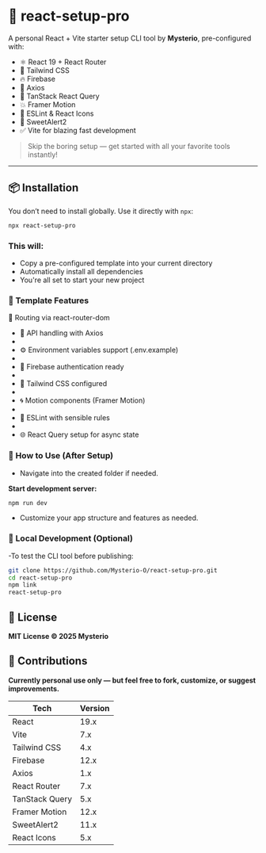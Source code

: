 # 🚀 react-setup-pro

A personal React + Vite starter setup CLI tool by **Mysterio**, pre-configured with:

- ⚛️ React 19 + React Router
- 🎨 Tailwind CSS
- 🔥 Firebase
- 🔁 Axios
- 🎯 TanStack React Query
- 💥 Framer Motion
- 🧠 ESLint & React Icons
- 🍃 SweetAlert2
- ✅ Vite for blazing fast development

> Skip the boring setup — get started with all your favorite tools instantly!

---

## 📦 Installation

You don’t need to install globally. Use it directly with `npx`:

```bash
npx react-setup-pro
```
### This will:
  - Copy a pre-configured template into your current directory
  - Automatically install all dependencies
  - You're all set to start your new project


### 📁 Template Features
🔄 Routing via react-router-dom

- 📡 API handling with Axios
- 
- ⚙️ Environment variables support (.env.example)
- 
- 🔐 Firebase authentication ready
- 
- 🎨 Tailwind CSS configured
- 
- 🌀 Motion components (Framer Motion)
- 
- 🚨 ESLint with sensible rules
- 
- 🌐 React Query setup for async state


### 🧪 How to Use (After Setup)
  - Navigate into the created folder if needed.

**Start development server:**
```bash
npm run dev
```
  - Customize your app structure and features as needed.


### 🔄 Local Development (Optional)
  -To test the CLI tool before publishing:
  ```bash
  git clone https://github.com/Mysterio-O/react-setup-pro.git
  cd react-setup-pro
  npm link
  react-setup-pro
  ```

## 📝 License
**MIT License © 2025 Mysterio**

## 🤝 Contributions
**Currently personal use only — but feel free to fork, customize, or suggest improvements.**

| Tech           | Version  |
|----------------|----------|
| React          | 19.x     |
| Vite           | 7.x      |
| Tailwind CSS   | 4.x      |
| Firebase       | 12.x     |
| Axios          | 1.x      |
| React Router   | 7.x      |
| TanStack Query | 5.x      |
| Framer Motion  | 12.x     |
| SweetAlert2    | 11.x     |
| React Icons    | 5.x      |
